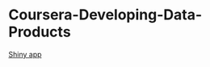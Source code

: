 # Coursera-Developing-Data-Products

[Shiny app](https://honglinzhang.shinyapps.io/Coursera-Developing-Data-Products)

